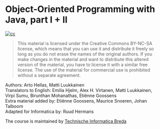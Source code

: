 # Object-Oriented Programming with Java, part I + II

[![cc](http://i.creativecommons.org/l/by-nc-sa/2.0/88x31.png?right)](http://creativecommons.org/licenses/by-nc-sa/2.0/)
> This material is licensed under the Creative Commons BY-NC-SA license, which means that you can use it and distribute it freely so long as you do not erase the names of the original authors. If you make changes in the material and want to distribute this altered version of the material, you have to license it with a similar free license. The use of the material for commercial use is prohibited without a separate agreement.

Authors: Arto Hellas, Matti Luukkainen  
Translators to English: Emilia Hjelm, Alex H. Virtanen, Matti Luukkainen, Virpi Sumu, Birunthan Mohanathas, Etiënne Goossens  
Extra material added by: Etiënne Goossens, Maurice Snoeren, Johan Talboom  
Adapted for Informatica by: Ruud Hermans

The course is maintained by [Technische Informatica Breda](http://www.avans.nl/opleidingen/opleidingzoeker/technische-informatica-breda-voltijd-bachelor/introductie)
